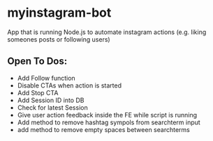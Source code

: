 # myinstagram-bot
App that is running Node.js to automate instagram actions (e.g. liking someones posts or following users)


## Open To Dos:
- Add Follow function 
- Disable CTAs when action is started
- Add Stop CTA 
- Add Session ID into DB 
- Check for latest Session 
- Give user action feedback inside the FE while script is running
- Add method to remove hashtag sympols from searchterm input 
- add method to remove empty spaces between searchterms